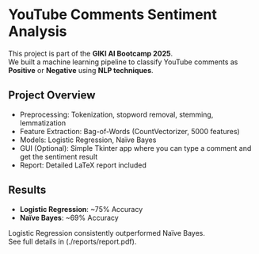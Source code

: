 #  YouTube Comments Sentiment Analysis

This project is part of the **GIKI AI Bootcamp 2025**.  
We built a machine learning pipeline to classify YouTube comments as **Positive** or **Negative** using **NLP techniques**.

##  Project Overview
- Preprocessing: Tokenization, stopword removal, stemming, lemmatization
- Feature Extraction: Bag-of-Words (CountVectorizer, 5000 features)
- Models: Logistic Regression, Naïve Bayes
- GUI (Optional): Simple Tkinter app where you can type a comment and get the sentiment result
- Report: Detailed LaTeX report included

##  Results
- **Logistic Regression**: ~75% Accuracy
- **Naïve Bayes**: ~69% Accuracy

Logistic Regression consistently outperformed Naïve Bayes.  
See full details in (./reports/report.pdf).

